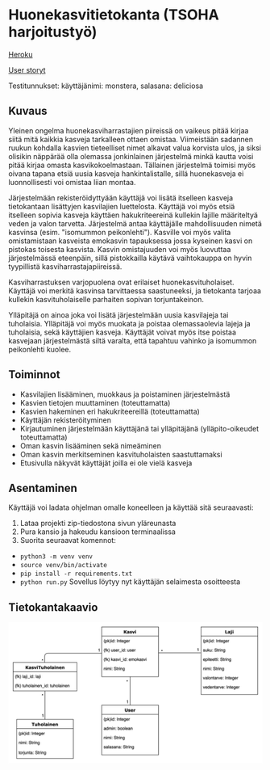 # Huonekasvitietokanta (TSOHA harjoitustyö)

[Heroku](https://huonekasvitietokanta.herokuapp.com)

[User storyt](https://github.com/viltas/Huonekasvitietokanta/blob/master/documentation/userstoryt.md#user-storyt) 

Testitunnukset: käyttäjänimi: monstera, salasana: deliciosa

## Kuvaus

Yleinen ongelma huonekasviharrastajien piireissä on vaikeus pitää kirjaa siitä mitä kaikkia kasveja tarkalleen ottaen omistaa. Viimeistään sadannen ruukun kohdalla kasvien tieteelliset nimet alkavat valua korvista ulos, ja siksi olisikin näppärää olla olemassa jonkinlainen järjestelmä minkä kautta voisi pitää kirjaa omasta kasvikokoelmastaan. Tällainen järjestelmä toimisi myös oivana tapana etsiä uusia kasveja hankintalistalle, sillä huonekasveja ei luonnollisesti voi omistaa liian montaa.

Järjestelmään rekisteröidyttyään käyttäjä voi lisätä itselleen kasveja tietokantaan lisättyjen kasvilajien luettelosta. Käyttäjä voi myös etsiä itselleen sopivia kasveja käyttäen hakukriteereinä kullekin lajille määriteltyä veden ja valon tarvetta. Järjestelmä antaa käyttäjälle mahdollisuuden nimetä kasvinsa (esim. "isomummon peikonlehti"). Kasville voi myös valita omistamistaan kasveista emokasvin tapauksessa jossa kyseinen kasvi on pistokas toisesta kasvista. Kasvin omistajuuden voi myös luovuttaa järjestelmässä eteenpäin, sillä pistokkailla käytävä vaihtokauppa on hyvin tyypillistä kasviharrastajapiireissä.

Kasviharrastuksen varjopuolena ovat erilaiset huonekasvituholaiset. Käyttäjä voi merkitä kasvinsa tarvittaessa saastuneeksi, ja tietokanta tarjoaa kullekin kasvituholaiselle parhaiten sopivan torjuntakeinon.

Ylläpitäjä on ainoa joka voi lisätä järjestelmään uusia kasvilajeja tai tuholaisia. Ylläpitäjä voi myös muokata ja poistaa olemassaolevia lajeja ja tuholaisia, sekä käyttäjien kasveja. Käyttäjät voivat myös itse poistaa kasvejaan järjestelmästä siltä varalta, että tapahtuu vahinko ja isomummon peikonlehti kuolee.


## Toiminnot

- Kasvilajien lisääminen, muokkaus ja poistaminen järjestelmästä
- Kasvien tietojen muuttaminen (toteuttamatta)
- Kasvien hakeminen eri hakukriteereillä (toteuttamatta)
- Käyttäjän rekisteröityminen
- Kirjautuminen järjestelmään käyttäjänä tai ylläpitäjänä (ylläpito-oikeudet toteuttamatta)
- Oman kasvin lisääminen sekä nimeäminen
- Oman kasvin merkitseminen kasvituholaisten saastuttamaksi
- Etusivulla näkyvät käyttäjät joilla ei ole vielä kasveja


## Asentaminen

Käyttäjä voi ladata ohjelman omalle koneelleen ja käyttää sitä seuraavasti:

1. Lataa projekti zip-tiedostona sivun yläreunasta
2. Pura kansio ja hakeudu kansioon terminaalissa
3. Suorita seuraavat komennot:
- ```python3 -m venv venv```
- ```source venv/bin/activate```
- ```pip install -r requirements.txt```
- ```python run.py```
Sovellus löytyy nyt käyttäjän selaimesta osoitteesta 



## Tietokantakaavio
![Tietokantakaavio](https://raw.githubusercontent.com/viltas/Huonekasvitietokanta/master/documentation/kasvitietokanta-kaavio.png)

